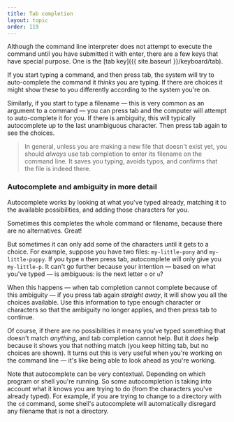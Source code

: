 ```yaml
---
title: Tab completion
layout: topic
order: 119
---
```



Although the command line interpreter does not attempt to execute the command
until you have submitted it with enter, there are a few keys that have special
purpose. One is the [tab key]({{ site.baseurl }}/keyboard/tab).

If you start typing a command, and then press tab, the system will try to
auto-complete the command it _thinks_ you are typing. If there are choices it
might show these to you differently according to the system you're on.

Similarly, if you start to type a filename — this is very common as an argument
to a command — you can press tab and the computer will attempt to auto-complete
it for you. If there is ambiguity, this will typically autocomplete up to the
last unambiguous character. Then press tab again to see the choices.

> In general, unless you are making a new file that doesn't exist yet, you
> should _always_ use tab completion to enter its filename on the command line.
> It saves you typing, avoids typos, and confirms that the file is indeed there.

### Autocomplete and ambiguity in more detail

Autocomplete works by looking at what you've typed already, matching it to the
available possibilities, and adding those characters for you.

Sometimes this completes the whole command or filename, because there are no
alternatives. Great!

But sometimes it can only add some of the characters until it gets to a choice.
For example, suppose you have two files: `my-little-pony` and
`my-little-puppy`. If you type `m` then press tab, autocomplete will only give
you `my-little-p`. It can't go further because your intention — based on what
you've typed — is ambiguous: is the next letter `o` or `u`?

When this happens — when tab completion cannot complete because of this
ambiguity — if you press tab again _straight away_, it will show you all the
choices available. Use this information to type enough character or characters
so that the ambiguity no longer applies, and then press tab to continue.

Of course, if there are no possibilities it means you've typed something that
doesn't match _anything_, and tab completion cannot help. But it _does_ help
because it shows you that nothing match (you keep hitting tab, but no choices
are shown). It turns out this is very useful when you're working on the command
line — it's like being able to look ahead as you're working.

Note that autocomplete can be very contextual. Depending on which program or
shell you're running. So some autocompletion is taking into account what it
knows you are trying to do (from the characters you've already typed). For
example, if you are trying to change to a directory with the `cd` command, some
shell's autocomplete will automatically disregard any filename that is not a
directory.

